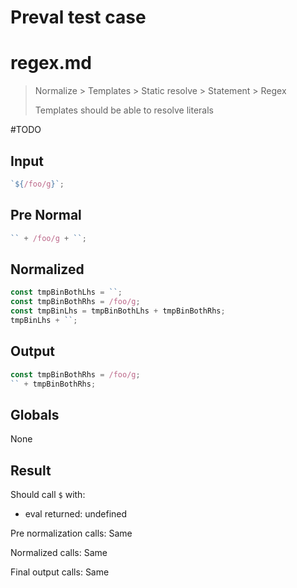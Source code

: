 # Preval test case

# regex.md

> Normalize > Templates > Static resolve > Statement > Regex
>
> Templates should be able to resolve literals

#TODO

## Input

`````js filename=intro
`${/foo/g}`;
`````

## Pre Normal

`````js filename=intro
`` + /foo/g + ``;
`````

## Normalized

`````js filename=intro
const tmpBinBothLhs = ``;
const tmpBinBothRhs = /foo/g;
const tmpBinLhs = tmpBinBothLhs + tmpBinBothRhs;
tmpBinLhs + ``;
`````

## Output

`````js filename=intro
const tmpBinBothRhs = /foo/g;
`` + tmpBinBothRhs;
`````

## Globals

None

## Result

Should call `$` with:
 - eval returned: undefined

Pre normalization calls: Same

Normalized calls: Same

Final output calls: Same

